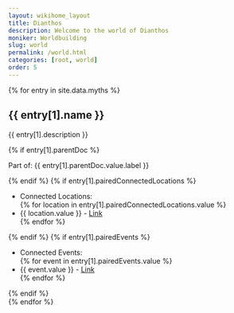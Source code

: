 ```yaml
---
layout: wikihome_layout
title: Dianthos
description: Welcome to the world of Dianthos
moniker: Worldbuilding
slug: world
permalink: /world.html
categories: [root, world]
order: 5
---
```


<div class="entries">
{% for entry in site.data.myths %}
  <div class="entry">
    <h2>{{ entry[1].name }}</h2> <!-- Assuming entry is a two-item array [key, value] -->
    <p>{{ entry[1].description }}</p>
    {% if entry[1].parentDoc %}
    <p>Part of: {{ entry[1].parentDoc.value.label }}</p>
    {% endif %}
    {% if entry[1].pairedConnectedLocations %}
    <ul>
      <li>Connected Locations:</li>
      {% for location in entry[1].pairedConnectedLocations.value %}
        <li>{{ location.value }} - <a href="{{ location.url }}">Link</a></li>
      {% endfor %}
    </ul>
    {% endif %}
    {% if entry[1].pairedEvents %}
    <ul>
      <li>Connected Events:</li>
      {% for event in entry[1].pairedEvents.value %}
        <li>{{ event.value }} - <a href="{{ event.url }}">Link</a></li>
      {% endfor %}
    </ul>
    {% endif %}
  </div>
{% endfor %}
</div>
